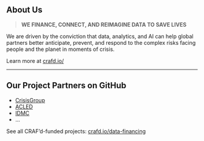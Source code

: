## About Us

> **WE FINANCE, CONNECT, AND REIMAGINE DATA TO SAVE LIVES**

We are driven by the conviction that data, analytics, and AI can help global partners better anticipate, prevent, and respond to the complex risks facing people and the planet in moments of crisis.

Learn more at [crafd.io/](https://crafd.io/)

---

## Our Project Partners on GitHub

- [CrisisGroup](https://github.com/CrisisGroup)
- [ACLED](https://github.com/ACLED)
- [IDMC](https://github.com/idmc-labs)
- ...


See all CRAF’d-funded projects: [crafd.io/data-financing]([url](https://crafd.io/data-financing))
